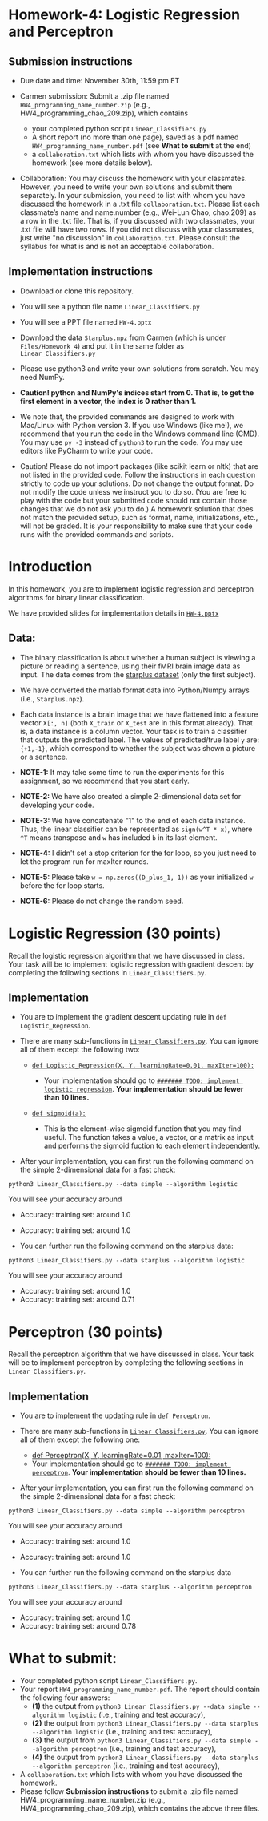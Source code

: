 # Homework-4: Logistic Regression and Perceptron

## Submission instructions

* Due date and time: November 30th, 11:59 pm ET

* Carmen submission:
Submit a .zip file named `HW4_programming_name_number.zip` (e.g., HW4_programming_chao_209.zip), which contains
  - your completed python script `Linear_Classifiers.py`
  - A short report (no more than one page), saved as a pdf named `HW4_programming_name_number.pdf` (see **What to submit** at the end)
  - a `collaboration.txt` which lists with whom you have discussed the homework (see more details below).

* Collaboration: You may discuss the homework with your classmates. However, you need to write your own solutions and submit them separately. In your submission, you need to list with whom you have discussed the homework in a .txt file `collaboration.txt`. Please list each classmate’s name and name.number (e.g., Wei-Lun Chao, chao.209) as a row in the .txt file. That is, if you discussed with two classmates, your .txt file will have two rows. If you did not discuss with your classmates, just write "no discussion" in `collaboration.txt`. Please consult the syllabus for what is and is not an acceptable collaboration.


## Implementation instructions

* Download or clone this repository.

* You will see a python file name `Linear_Classifiers.py`

* You will see a PPT file named `HW-4.pptx`

* Download the data `Starplus.npz` from Carmen (which is under `Files/Homework 4`) and put it in the same folder as `Linear_Classifiers.py`

* Please use python3 and write your own solutions from scratch. You may need NumPy.

* **Caution! python and NumPy's indices start from 0. That is, to get the first element in a vector, the index is 0 rather than 1.**

* We note that, the provided commands are designed to work with Mac/Linux with Python version 3. If you use Windows (like me!), we recommend that you run the code in the Windows command line (CMD). You may use `py -3` instead of `python3` to run the code. You may use editors like PyCharm to write your code.

* Caution! Please do not import packages (like scikit learn or nltk) that are not listed in the provided code. Follow the instructions in each question strictly to code up your solutions. Do not change the output format. Do not modify the code unless we instruct you to do so. (You are free to play with the code but your submitted code should not contain those changes that we do not ask you to do.) A homework solution that does not match the provided setup, such as format, name, initializations, etc., will not be graded. It is your responsibility to make sure that your code runs with the provided commands and scripts.


# Introduction

In this homework, you are to implement logistic regression and perceptron algorithms for binary linear classification.

We have provided slides for implementation details in [`HW-4.pptx`](./HW-4.pptx)


## Data:

* The binary classification is about whether a human subject is viewing a picture or reading a sentence, using their fMRI brain image data as input. The data comes from the [starplus dataset](http://www.cs.cmu.edu/afs/cs.cmu.edu/project/theo-81/www/) (only the first subject).

* We have converted the matlab format data into Python/Numpy arrays (i.e., `Starplus.npz`).

* Each data instance is a brain image that we have flattened into a feature vector `X[:, n]` (both `X_train` or `X_test` are in this format already). That is, a data instance is a column vector. Your task is to train a classifier that outputs the predicted label. The values of predicted/true label `y` are: `{+1,-1}`, which correspond to whether the subject was shown a picture or a sentence.

* **NOTE-1:** It may take some time to run the experiments for this assignment, so we recommend that you start early.

* **NOTE-2:** We have also created a simple 2-dimensional data set for developing your code.

* **NOTE-3:** We have concatenate "1" to the end of each data instance. Thus, the linear classifier can be represented as `sign(w^T * x)`, where `^T` means transpose and `w` has included `b` in its last element.

* **NOTE-4:** I didn't set a stop criterion for the for loop, so you just need to let the program run for maxIter rounds.

* **NOTE-5:** Please take `w = np.zeros((D_plus_1, 1))` as your initialized `w` before the for loop starts.

* **NOTE-6:** Please do not change the random seed.



# Logistic Regression (30 points)

Recall the logistic regression algorithm that we have discussed in class. Your task will be to implement logistic regression with gradient descent by completing the following sections in `Linear_Classifiers.py`.

## Implementation

* You are to implement the gradient descent updating rule in `def Logistic_Regression`.

* There are many sub-functions in  [`Linear_Classifiers.py`](./Linear_Classifiers.py). You can ignore all of them except the following two:
	* [`def Logistic_Regression(X, Y, learningRate=0.01, maxIter=100):`](./Linear_Classifiers.py#L90)

		* Your implementation should go to [`####### TODO: implement logistic regression`](./Linear_Classifiers.py#L107). **Your implementation should be fewer than 10 lines.**

	* [`def sigmoid(a):`](./Linear_Classifiers.py#L86)

		* This is the element-wise sigmoid function that you may find useful. The function takes a value, a vector, or a matrix as input and performs the sigmoid fuction to each element independently.

* After your implementation, you can first run the following command on the simple 2-dimensional data for a fast check:

```
python3 Linear_Classifiers.py --data simple --algorithm logistic

```
You will see your accuracy around
  * Accuracy: training set: around 1.0
  * Accuracy: training set: around 1.0


* You can further run the following command on the starplus data:

```
python3 Linear_Classifiers.py --data starplus --algorithm logistic

```
You will see your accuracy around
  * Accuracy: training set: around 1.0
  * Accuracy: training set: around 0.71



# Perceptron (30 points)

Recall the perceptron algorithm that we have discussed in class. Your task will be to implement perceptron by completing the following sections in `Linear_Classifiers.py`.

## Implementation

* You are to implement the updating rule in `def Perceptron`.

* There are many sub-functions in  [`Linear_Classifiers.py`](./Linear_Classifiers.py). You can ignore all of them except the following one:
	* [def Perceptron(X, Y, learningRate=0.01, maxIter=100):](./Linear_Classifiers.py#L116)
	* Your implementation should go to [`####### TODO: implement perceptron`](./Linear_Classifiers.py#L138). **Your implementation should be fewer than 10 lines.**

* After your implementation, you can first run the following command on the simple 2-dimensional data for a fast check:

```
python3 Linear_Classifiers.py --data simple --algorithm perceptron

```
You will see your accuracy around
  * Accuracy: training set: around 1.0
  * Accuracy: training set: around 1.0


* You can further run the following command on the starplus data

```
python3 Linear_Classifiers.py --data starplus --algorithm perceptron

```
You will see your accuracy around
  * Accuracy: training set: around 1.0
  * Accuracy: training set: around 0.78



# What to submit:

* Your completed python script `Linear_Classifiers.py`.
* Your report `HW4_programming_name_number.pdf`. The report should contain the following four answers:
	* **(1)** the output from `python3 Linear_Classifiers.py --data simple --algorithm logistic` (i.e., training and test accuracy),
	* **(2)** the output from `python3 Linear_Classifiers.py --data starplus --algorithm logistic` (i.e., training and test accuracy),
	* **(3)** the output from `python3 Linear_Classifiers.py --data simple --algorithm perceptron` (i.e., training and test accuracy),
	* **(4)** the output from `python3 Linear_Classifiers.py --data starplus --algorithm perceptron` (i.e., training and test accuracy),
* A `collaboration.txt` which lists with whom you have discussed the homework.
* Please follow **Submission instructions** to submit a .zip file named HW4_programming_name_number.zip (e.g., HW4_programming_chao_209.zip), which contains the above three files.
